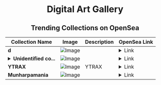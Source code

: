 <div align="center">

# Digital Art Gallery

## Trending Collections on OpenSea

| Collection Name                       | Image                                                                                     | Description                       | OpenSea Link                                                                                          |
|---------------------------------------|-------------------------------------------------------------------------------------------|-----------------------------------|--------------------------------------------------------------------------------------------------------|
| **d** | ![Image](https://i.seadn.io/s/raw/files/1a092e792a9266ec815c4ff83d87fdc0.jpg?w=500&auto=format?w=200&auto=format) |  | <details><summary>Link</summary>[d](https://opensea.io/collection/d-5164)</details> |
| **<details><summary>Unidentified co...</summary>Unidentified contract 0ac60e8e-276e-44a1-8cad-04ea23366218</details>** | ![Image](https://i.seadn.io/s/raw/files/a837708742ad8afcb35eb60ba787976d.jpg?w=500&auto=format?w=200&auto=format) |  | <details><summary>Link</summary>[Unidentified contract 0ac60e8e-276e-44a1-8cad-04ea23366218](https://opensea.io/collection/unidentified-contract-0ac60e8e-276e-44a1-8cad-04ea)</details> |
| **YTRAX** | ![Image](https://i.seadn.io/s/raw/files/fb00a102a7b8b1d616f16d425cad8f0a.png?w=500&auto=format?w=200&auto=format) | YTRAX | <details><summary>Link</summary>[YTRAX](https://opensea.io/collection/ytrax)</details> |
| **Munharpamania** | ![Image](https://i.seadn.io/s/raw/files/a7e6b2d9dbc1a26c368c3cca25534a40.jpg?w=500&auto=format?w=200&auto=format) |  | <details><summary>Link</summary>[Munharpamania](https://opensea.io/collection/munharpamania)</details> |

</div>
